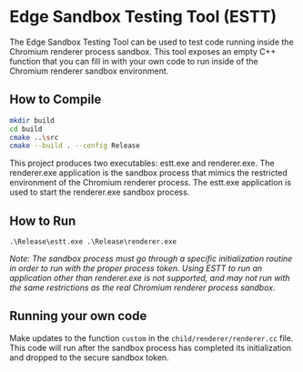 # Edge Sandbox Testing Tool (ESTT)
The Edge Sandbox Testing Tool can be used to test code running inside the Chromium renderer process sandbox. This tool exposes an empty C++ function that you can fill in with your own code to run inside of the Chromium renderer sandbox environment.

## How to Compile

```bash
mkdir build
cd build
cmake ..\src
cmake --build . --config Release
```

This project produces two executables: estt.exe and renderer.exe. The renderer.exe application is the sandbox process that mimics the restricted environment of the Chromium renderer process. The estt.exe application is used to start the renderer.exe sandbox process.

## How to Run
`.\Release\estt.exe .\Release\renderer.exe`

_Note: The sandbox process must go through a specific initialization routine in order to run with the proper process token. Using ESTT to run an application other than renderer.exe is not supported, and may not run with the same restrictions as the real Chromium renderer process sandbox._

## Running your own code
Make updates to the function `custom` in the `child/renderer/renderer.cc` file. This code will run after the sandbox process has completed its initialization and dropped to the secure sandbox token.
